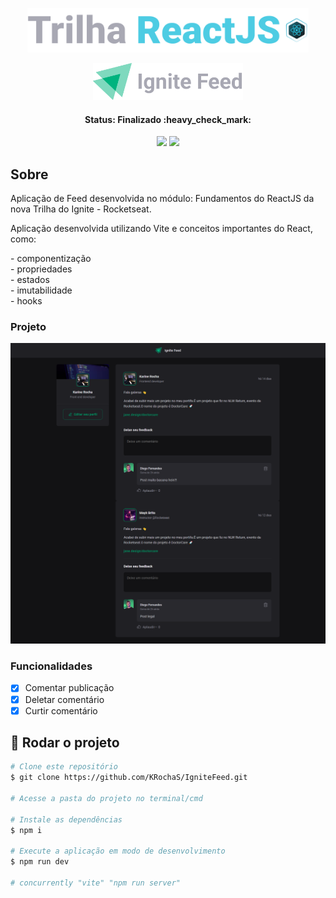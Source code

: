 <p align="center">
  <img src="https://github.com/KRochaS/IgniteFeed/blob/master/.github/logo-trilha.svg" width="450" >
</p>

<p align="center">
  <img src="https://github.com/KRochaS/IgniteFeed/blob/master/.github/ignite-feed.svg" width="240" >
</p>

<h4 align="center"> 
	 Status: Finalizado :heavy_check_mark:
</h4>

<p align="center">	
   <img src="https://img.shields.io/badge/-ReactJS-00875F?style=flat&logoColor=white" />
   
   <img src="https://img.shields.io/badge/-Typescript-00875F?style=flat&logoColor=white" />
   
</p>

## Sobre

<p> Aplicação de Feed desenvolvida no módulo: Fundamentos do ReactJS da nova Trilha do Ignite - Rocketseat. </p>
<p> Aplicação desenvolvida utilizando Vite e conceitos importantes do React, como: </p>
  - componentização </br>
  - propriedades </br>
  - estados </br>
  - imutabilidade </br>
  - hooks
  
  ### Projeto
<p>
  <img src="https://github.com/KRochaS/IgniteFeed/blob/master/.github/ignite-feed-projeto.png" width="900" >
</p>

### Funcionalidades 

- [x] Comentar publicação
- [x] Deletar comentário
- [x] Curtir comentário

## :wrench: Rodar o projeto

```bash
# Clone este repositório
$ git clone https://github.com/KRochaS/IgniteFeed.git

# Acesse a pasta do projeto no terminal/cmd

# Instale as dependências
$ npm i

# Execute a aplicação em modo de desenvolvimento
$ npm run dev

# concurrently "vite" "npm run server"
```
